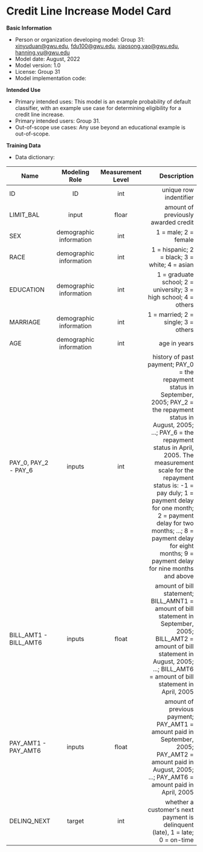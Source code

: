 # Credit Line Increase Model Card

**Basic Information**
 - Person or organization developing model: Group 31: xinyuduan@gwu.edu, fdu100@gwu.edu, xiaosong.yao@gwu.edu, hanning.yu@gwu.edu
 - Model date: August, 2022
 - Model version: 1.0
 - License: Group 31
 - Model implementation code: 

**Intended Use**
 - Primary intended uses: This model is an example probability of default classifier, with an example use case for determining eligibility for a credit line increase.
 - Primary intended users: Group 31.
 - Out-of-scope use cases: Any use beyond an educational example is out-of-scope.

**Training Data**
 - Data dictionary:
 
| **Name**     | **Modeling Role** | **Measurement Level** | **Description**                     |
|--------------|:-----------------:|:---------------------:|------------------------------------:| 
| ID           | ID                |  int                  | unique row indentifier              |
| LIMIT_BAL    | input             |  floar                | amount of previously awarded credit |
| SEX          | demographic information | int | 1 = male; 2 = female |
| RACE         | demographic information | int | 1 = hispanic; 2 = black; 3 = white; 4 = asian |
| EDUCATION    | demographic information | int | 1 = graduate school; 2 = university; 3 = high school; 4 = others |
| MARRIAGE     | demographic information | int | 1 = married; 2 = single; 3 = others |
| AGE          | demographic information | int | age in years |
| PAY_0, PAY_2 - PAY_6 | inputs | int | history of past payment; PAY_0 = the repayment status in September, 2005; PAY_2 = the repayment status in August, 2005; ...; PAY_6 = the repayment status in April, 2005. The measurement scale for the repayment status is: -1 = pay duly; 1 = payment delay for one month; 2 = payment delay for two months; ...; 8 = payment delay for eight months; 9 = payment delay for nine months and above |
| BILL_AMT1 - BILL_AMT6 | inputs | float | amount of bill statement; BILL_AMNT1 = amount of bill statement in September, 2005; BILL_AMT2 = amount of bill statement in August, 2005; ...; BILL_AMT6 = amount of bill statement in April, 2005 |
| PAY_AMT1 - PAY_AMT6 | inputs | float | amount of previous payment; PAY_AMT1 = amount paid in September, 2005; PAY_AMT2 = amount paid in August, 2005; ...; PAY_AMT6 = amount paid in April, 2005 | 
| DELINQ_NEXT | target | int | whether a customer's next payment is delinquent (late), 1 = late; 0 = on-time | 


